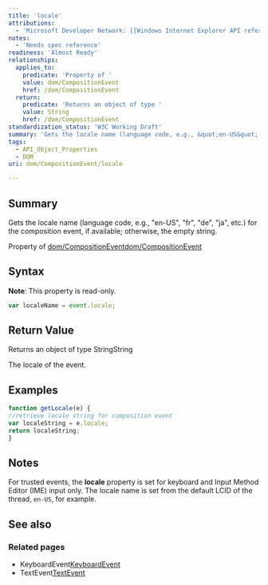 ```yaml
---
title: 'locale'
attributions:
  - 'Microsoft Developer Network: [[Windows Internet Explorer API reference](http://msdn.microsoft.com/en-us/library/ie/hh828809%28v=vs.85%29.aspx) Article]'
notes:
  - 'Needs spec reference'
readiness: 'Almost Ready'
relationships:
  applies_to:
    predicate: 'Property of '
    value: dom/CompositionEvent
    href: /dom/CompositionEvent
  return:
    predicate: 'Returns an object of type '
    value: String
    href: /dom/CompositionEvent
standardization_status: 'W3C Working Draft'
summary: 'Gets the locale name (language code, e.g., &quot;en-US&quot;, &quot;fr&quot;, &quot;de&quot;, &quot;ja&quot;, etc.) for the composition event, if available; otherwise, the empty string.'
tags:
  - API_Object_Properties
  - DOM
uri: dom/CompositionEvent/locale

---
```

## Summary

Gets the locale name (language code, e.g., &quot;en-US&quot;, &quot;fr&quot;, &quot;de&quot;, &quot;ja&quot;, etc.) for the composition event, if available; otherwise, the empty string.

Property of [dom/CompositionEvent](/dom/CompositionEvent)[dom/CompositionEvent](/dom/CompositionEvent)

## Syntax

**Note**: This property is read-only.

``` js
var localeName = event.locale;
```

## Return Value

Returns an object of type StringString

The locale of the event.

## Examples

``` js
function getLocale(e) {
//retrieve locale string for composition event
var localeString = e.locale;
return localeString;
}
```

## Notes

For trusted events, the **locale** property is set for keyboard and Input Method Editor (IME) input only. The locale name is set from the default LCID of the thread, `en-US`, for example.

## See also

### Related pages

-   KeyboardEvent[KeyboardEvent](/dom/KeyboardEvent)
-   TextEvent[TextEvent](/dom/TextEvent)
